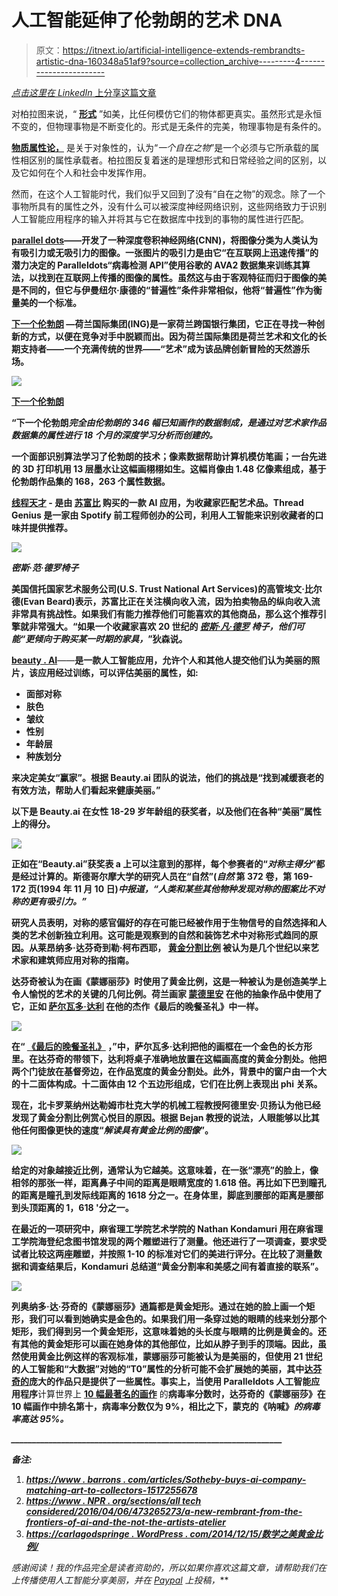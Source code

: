 # 人工智能延伸了伦勃朗的艺术 DNA

> 原文：<https://itnext.io/artificial-intelligence-extends-rembrandts-artistic-dna-160348a51af9?source=collection_archive---------4----------------------->

[*点击这里在 LinkedIn* 上分享这篇文章](https://www.linkedin.com/cws/share?url=https%3A%2F%2Fitnext.io%2Fcogito-ergo-sum-it-thinks-therefor-it-is-178cbc254bc6)

对柏拉图来说，“ [**形式**](https://en.wikipedia.org/wiki/Theory_of_forms) ”如美，比任何模仿它们的物体都更真实。虽然形式是永恒不变的，但物理事物是不断变化的。形式是无条件的完美，物理事物是有条件的。

[**物质属性论，**](https://en.wikipedia.org/wiki/Substance_theory) 是关于对象性的，认为“*一个自在之物*”是一个必须与它所承载的属性相区别的属性承载者。柏拉图反复着迷的是理想形式和日常经验之间的区别，以及它如何在个人和社会中发挥作用。

然而，在这个人工智能时代，我们似乎又回到了没有“自在之物”的观念。除了一个事物所具有的属性之外，没有什么可以被深度神经网络识别，这些网络致力于识别人工智能应用程序的输入并将其与它在数据库中找到的事物的属性进行匹配。

[**parallel dots**](https://www.paralleldots.com/visual-analytics)**——开发了一种深度卷积神经网络(CNN)，将图像分类为人类认为有吸引力或无吸引力的图像。一张图片的吸引力是由它“在互联网上迅速传播”的潜力决定的 Paralleldots“病毒检测 API”使用谷歌的 AVA2 数据集来训练其算法，以找到在互联网上传播的图像的属性。虽然这与由于客观特征而归于图像的美是不同的，但它与伊曼纽尔·康德的“普遍性”条件非常相似，他将“普遍性”作为衡量美的一个标准。**

**[**下一个伦勃朗**](https://www.jwt.com/en/work/thenextrembrandt) —荷兰国际集团(ING)是一家荷兰跨国银行集团，它正在寻找一种创新的方式，以便在竞争对手中脱颖而出。因为荷兰国际集团是荷兰艺术和文化的长期支持者——一个充满传统的世界——“艺术”成为该品牌创新冒险的天然游乐场。**

**![](img/cc58be6f1fe0d83ca310b64616cfca8b.png)**

**[下一个伦勃朗](https://www.jwt.com/en/work/thenextrembrandt)**

**“下一个伦勃朗*完全由伦勃朗的 346 幅已知画作的数据制成，是通过对艺术家作品数据集的属性进行 18 个月的深度学习分析而创建的。***

**一个面部识别算法学习了伦勃朗的技术；像素数据帮助计算机模仿笔画；一台先进的 3D 打印机用 13 层墨水让这幅画栩栩如生。这幅肖像由 1.48 亿像素组成，基于伦勃朗作品集的 168，263 个属性数据。**

**[**线程天才**](https://threadgenius.co/) **-** 是由 [**苏富比**](https://en.wikipedia.org/wiki/Sotheby%27s) 购买的一款 AI 应用，为收藏家匹配艺术品。Thread Genius 是一家由 Spotify 前工程师创办的公司，利用人工智能来识别收藏者的口味并提供推荐。**

**![](img/9486a1a6938b3ab242a080c7a7bf1f2c.png)**

***密斯·范·德罗椅子***

**美国信托国家艺术服务公司(U.S. Trust National Art Services)的高管埃文·比尔德(Evan Beard)表示，苏富比正在关注横向收入流，因为拍卖物品的纵向收入流非常具有挑战性。如果我们有能力推荐他们可能喜欢的其他商品，那么这个推荐引擎就非常强大。“如果一个收藏家喜欢 20 世纪的 [***密斯·凡·德罗***](https://www.britannica.com/biography/Ludwig-Mies-van-der-Rohe) *椅子，他们可能“更倾向于购买某一时期的家具，*”狄森说。**

**[**beauty . AI**](http://beauty.ai/)**——**是一款人工智能应用，允许个人和其他人提交他们认为美丽的照片，该应用经过训练，可以评估美丽的属性，如:**

*   **面部对称**
*   **肤色**
*   **皱纹**
*   **性别**
*   **年龄层**
*   **种族划分**

**来决定美女“赢家”。根据 Beauty.ai 团队的说法，他们的挑战是“找到减缓衰老的有效方法，帮助人们看起来健康美丽。”**

**以下是 Beauty.ai 在女性 18-29 岁年龄组的获奖者，以及他们在各种“美丽”属性上的得分。**

**![](img/a068de41f811fe58918a726b44442803.png)**

**正如在“Beauty.ai”获奖表 a 上可以注意到的那样，每个参赛者的“*对称主得分*”都是经过计算的。斯德哥尔摩大学的研究人员在“自然”(*自然* **第 372 卷**，第 169-172 页(1994 年 11 月 10 日)*中报道，“人类和某些其他物种发现对称的图案比不对称的更有吸引力。”***

**研究人员表明，对称的感官偏好的存在可能已经被作用于生物信号的自然选择和人类的艺术创新独立利用。这可能是观察到的自然和装饰艺术中对称形式趋同的原因。从莱昂纳多·达芬奇到勒·柯布西耶， [**黄金分割比例**](https://www.goldennumber.net/beauty/) 被认为是几个世纪以来艺术家和建筑师应用对称的指南。**

**达芬奇被认为在画《蒙娜丽莎》时使用了黄金比例，这是一种被认为是创造美学上令人愉悦的艺术的关键的几何比例。荷兰画家 [**蒙德里安**](https://en.wikipedia.org/wiki/Piet_Mondrian) 在他的抽象作品中使用了它，正如 [**萨尔瓦多·达利**](https://en.wikipedia.org/wiki/Salvador_Dal%C3%AD) 在他的杰作《最后的晚餐圣礼》中一样。**

**![](img/cae71750494f80bee2a0eb5ddd5d85a8.png)**

**在“ [**《最后的晚餐圣礼》**](https://en.wikipedia.org/wiki/The_Sacrament_of_the_Last_Supper) **，**”中，萨尔瓦多·达利把他的画框在一个金色的长方形里。在达芬奇的带领下，达利将桌子准确地放置在这幅画高度的黄金分割处。他把两个门徒放在基督旁边，在作品宽度的黄金分割处。此外，背景中的窗户由一个大的十二面体构成。十二面体由 12 个五边形组成，它们在比例上表现出 phi 关系。**

**现在，北卡罗莱纳州达勒姆市杜克大学的机械工程教授阿德里安·贝扬认为他已经发现了黄金分割比例赏心悦目的原因。根据 Bejan 教授的说法，人眼能够以比其他任何图像更快的速度“*解读具有黄金比例的图像*”。**

**![](img/3ebb88796cf02a0237b179175373144e.png)**

**给定的对象越接近比例，通常认为它越美。这意味着，在一张“漂亮”的脸上，像相邻的那张一样，距离鼻子中间的距离是眼睛宽度的 1.618 倍。再比如下巴到瞳孔的距离是瞳孔到发际线距离的 1618 分之一。在身体里，脚底到腰部的距离是腰部到头顶距离的 1，618 '分之一。**

**在最近的一项研究中，麻省理工学院艺术学院的 Nathan Kondamuri 用在麻省理工学院海登纪念图书馆发现的两个雕塑进行了测量。他还进行了一项调查，要求受试者比较这两座雕塑，并按照 1-10 的标准对它们的美进行评分。在比较了测量数据和调查结果后，Kondamuri 总结道“黄金分割率和美感之间有着直接的联系”。**

**![](img/3186c577c8e328f70067524b42d23932.png)**

**列奥纳多·达·芬奇的《蒙娜丽莎》通篇都是黄金矩形。通过在她的脸上画一个矩形，我们可以看到她确实是金色的。如果我们用一条穿过她的眼睛的线来划分那个矩形，我们得到另一个黄金矩形，这意味着她的头长度与眼睛的比例是黄金的。还有其他的黄金矩形可以画在她身体的其他部位，比如从脖子到手的顶端。因此，虽然使用黄金比例这样的客观标准，蒙娜丽莎可能被认为是美丽的，但使用 21 世纪的人工智能和“大数据”对她的“T0”属性的分析可能不会扩展她的美丽，其中[达芬奇的](https://en.wikipedia.org/wiki/Leonardo_da_Vinci)庞大的作品只是提供了一些属性。事实上，当使用 Paralleldots 人工智能应用程序**计算世界上 [**10 幅最著名的画作**](https://10mosttoday.com/10-most-famous-paintings-in-the-world/) 的**病毒率分数时，达芬奇的《蒙娜丽莎》在 10 幅画作中排名第十，病毒率分数仅为 9%，相比之下，蒙克的《呐喊》*的病毒率高达 95%。***

***_________________________________________________________________***

*****备注:*****

1.  ***[https://www . barrons . com/articles/Sotheby-buys-ai-company-matching-art-to-collectors-1517255678](https://www.barrons.com/articles/sothebys-buys-ai-company-matching-art-to-collectors-1517255678)***
2.  ***[https://www . NPR . org/sections/all tech considered/2016/04/06/473265273/a-new-rembrant-from-the-frontiers-of-ai-and-the-not-the-artists-atelier](https://www.npr.org/sections/alltechconsidered/2016/04/06/473265273/a-new-rembrandt-from-the-frontiers-of-ai-and-not-the-artists-atelier)***
3.  ***[https://carlagodspringe . WordPress . com/2014/12/15/数学之美黄金比例/](https://carlagodsprincess.wordpress.com/2014/12/15/mathematical-beauty-the-golden-ratio/)***

****感谢阅读！我的作品完全是读者资助的，所以如果你喜欢这篇文章，请帮助我们在*上传播使用人工智能分享美丽*，并在* [*Paypal*](http://PayPal.Me/BeidhSmith) 上投稿，***